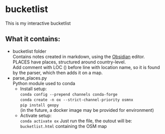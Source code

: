 # bucketlist
This is my interactive bucketlist

## What it contains:
- bucketlist folder  
    Contains notes created in markdown, using the [Obsidian](obsidian.md) editor.  
    PLACES have places, structured around country-level.  
    Add comment with LOC (<!--- LOC --->) before line with location name, so it is found by the parser, which then adds it on a map.
- parse_places.py  
    Python module used to 
    conda
    - Install setup:  
        `conda config --prepend channels conda-forge`  
        `conda create -n ox --strict-channel-priority osmnx`  
        `pip install geopy`  
        (in the future, a docker image may be provided for environment)
    - Activate setup:  
        `conda activate ox`
    Just run the file, the outout will be: `bucketlist.html` containing the OSM map